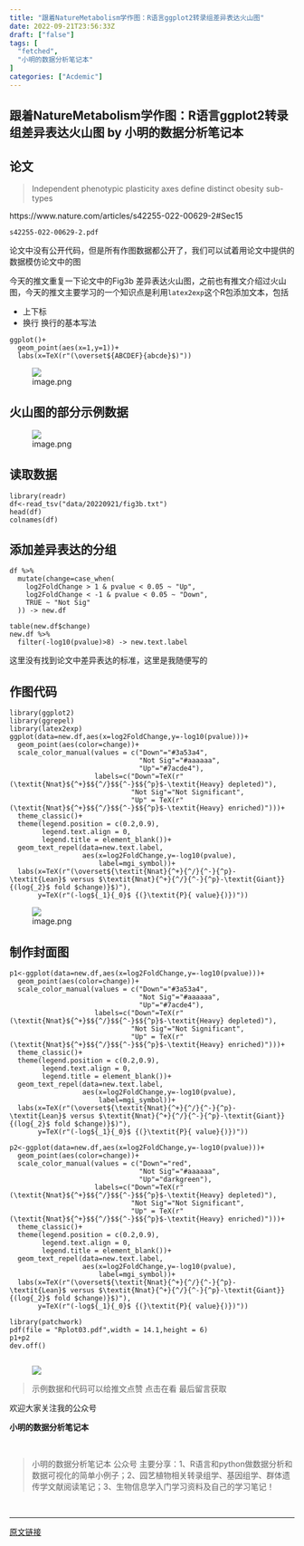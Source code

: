 ```yaml
---
title: "跟着NatureMetabolism学作图：R语言ggplot2转录组差异表达火山图"
date: 2022-09-21T23:56:33Z
draft: ["false"]
tags: [
  "fetched",
  "小明的数据分析笔记本"
]
categories: ["Acdemic"]
---
```

跟着NatureMetabolism学作图：R语言ggplot2转录组差异表达火山图 by 小明的数据分析笔记本
------
<div><section data-tool="mdnice编辑器" data-website="https://www.mdnice.com" data-mpa-powered-by="yiban.io"><h2 data-tool="mdnice编辑器"><span></span><span>论文</span><span></span><span> </span></h2><blockquote data-tool="mdnice编辑器"><p>Independent phenotypic plasticity axes define distinct obesity sub-types</p></blockquote><p data-tool="mdnice编辑器">https://www.nature.com/articles/s42255-022-00629-2#Sec15</p><p data-tool="mdnice编辑器"><code>s42255-022-00629-2.pdf</code></p><p data-tool="mdnice编辑器">论文中没有公开代码，但是所有作图数据都公开了，我们可以试着用论文中提供的数据模仿论文中的图</p><p data-tool="mdnice编辑器">今天的推文重复一下论文中的Fig3b 差异表达火山图，之前也有推文介绍过火山图，今天的推文主要学习的一个知识点是利用<code>latex2exp</code>这个R包添加文本，包括</p><ul data-tool="mdnice编辑器"><li><section>上下标</section></li><li><section>换行 换行的基本写法</section></li></ul><pre data-tool="mdnice编辑器"><span></span><code>ggplot()+<br>  geom_point(aes(x=1,y=1))+<br>  labs(x=TeX(r<span>"(\overset<span>${ABCDEF}</span>{abcde}$)"</span>))<br></code></pre><figure data-tool="mdnice编辑器"><img data-ratio="0.4083820662768031" data-src="https://mmbiz.qpic.cn/mmbiz_png/t1wZDoUyFk6ppFgViad1x9wBNzpXwlhIiaI5CicpZoSvLeQYo7j9m3oqjy3wgzo2j84P5Z0SnZoPhKmBXX1Ymodlg/640?wx_fmt=png" data-type="png" data-w="1026" src="https://mmbiz.qpic.cn/mmbiz_png/t1wZDoUyFk6ppFgViad1x9wBNzpXwlhIiaI5CicpZoSvLeQYo7j9m3oqjy3wgzo2j84P5Z0SnZoPhKmBXX1Ymodlg/640?wx_fmt=png"><figcaption>image.png</figcaption></figure><h2 data-tool="mdnice编辑器"><span></span><span>火山图的部分示例数据</span><span></span><span> </span></h2><figure data-tool="mdnice编辑器"><img data-ratio="0.26129032258064516" data-src="https://mmbiz.qpic.cn/mmbiz_png/t1wZDoUyFk6ppFgViad1x9wBNzpXwlhIia4tAFAJfsKvSkU1TgeupONoDzVySjJicmtkjFSHubRm6JgQJ8mqOLW8Q/640?wx_fmt=png" data-type="png" data-w="1240" src="https://mmbiz.qpic.cn/mmbiz_png/t1wZDoUyFk6ppFgViad1x9wBNzpXwlhIia4tAFAJfsKvSkU1TgeupONoDzVySjJicmtkjFSHubRm6JgQJ8mqOLW8Q/640?wx_fmt=png"><figcaption>image.png</figcaption></figure><h2 data-tool="mdnice编辑器"><span></span><span>读取数据</span><span></span><span> </span></h2><pre data-tool="mdnice编辑器"><span></span><code>library(readr)<br>df&lt;-read_tsv(<span>"data/20220921/fig3b.txt"</span>)<br>head(df)<br>colnames(df)<br></code></pre><h2 data-tool="mdnice编辑器"><span></span><span>添加差异表达的分组</span><span></span><span> </span></h2><pre data-tool="mdnice编辑器"><span></span><code>df %&gt;% <br>  mutate(change=case_when(<br>    log2FoldChange &gt; 1 &amp; pvalue &lt; 0.05 ~ <span>"Up"</span>,<br>    log2FoldChange &lt; -1 &amp; pvalue &lt; 0.05 ~ <span>"Down"</span>,<br>    TRUE ~ <span>"Not Sig"</span><br>  )) -&gt; new.df<br><br>table(new.df<span>$change</span>)<br>new.df %&gt;% <br>  filter(-log10(pvalue)&gt;8) -&gt; new.text.label<br></code></pre><p data-tool="mdnice编辑器">这里没有找到论文中差异表达的标准，这里是我随便写的</p><h2 data-tool="mdnice编辑器"><span></span><span>作图代码</span><span></span><span> </span></h2><pre data-tool="mdnice编辑器"><span></span><code>library(ggplot2)<br>library(ggrepel)<br>library(latex2exp)<br>ggplot(data=new.df,aes(x=log2FoldChange,y=-log10(pvalue)))+<br>  geom_point(aes(color=change))+<br>  scale_color_manual(values = c(<span>"Down"</span>=<span>"#3a53a4"</span>,<br>                                <span>"Not Sig"</span>=<span>"#aaaaaa"</span>,<br>                                <span>"Up"</span>=<span>"#7acde4"</span>),<br>                     labels=c(<span>"Down"</span>=TeX(r<span>"(\textit{Nnat}<span>${^+}</span>$<span>${^/}</span>$<span>${^-}</span>$<span>${^p}</span>$-\textit{Heavy} depleted)"</span>),<br>                              <span>"Not Sig"</span>=<span>"Not Significant"</span>,<br>                              <span>"Up"</span> = TeX(r<span>"(\textit{Nnat}<span>${^+}</span>$<span>${^/}</span>$<span>${^-}</span>$<span>${^p}</span>$-\textit{Heavy} enriched)"</span>)))+<br>  theme_classic()+<br>  theme(legend.position = c(0.2,0.9),<br>        legend.text.align = 0,<br>        legend.title = element_blank())+<br>  geom_text_repel(data=new.text.label,<br>                  aes(x=log2FoldChange,y=-log10(pvalue),<br>                      label=mgi_symbol))+<br>  labs(x=TeX(r<span>"(\overset<span>${\textit{Nnat}</span>{^+}{^/}{^-}{^p}-\textit{Lean}$ versus $\textit{Nnat}{^+}{^/}{^-}{^p}-\textit{Giant}}{(log{_2}$ fold <span>$change</span>)}$)"</span>),<br>       y=TeX(r<span>"(-log<span>${_1}</span>{_0}$ {(}\textit{P}{ value}{)})"</span>))<br></code></pre><figure data-tool="mdnice编辑器"><img data-src="https://mmbiz.qpic.cn/mmbiz_png/t1wZDoUyFk6ppFgViad1x9wBNzpXwlhIia78RwQXH8F4meicm83Ie9ud7GQ05WZge1buMSIRV1xcxTfibMy541iaDicQ/640?wx_fmt=png" data-type="png" src="https://mmbiz.qpic.cn/mmbiz_png/t1wZDoUyFk6ppFgViad1x9wBNzpXwlhIia78RwQXH8F4meicm83Ie9ud7GQ05WZge1buMSIRV1xcxTfibMy541iaDicQ/640?wx_fmt=png"><figcaption>image.png</figcaption></figure><h2 data-tool="mdnice编辑器"><span></span><span>制作封面图</span><span></span><span> </span></h2><pre data-tool="mdnice编辑器"><span></span><code>p1&lt;-ggplot(data=new.df,aes(x=log2FoldChange,y=-log10(pvalue)))+<br>  geom_point(aes(color=change))+<br>  scale_color_manual(values = c(<span>"Down"</span>=<span>"#3a53a4"</span>,<br>                                <span>"Not Sig"</span>=<span>"#aaaaaa"</span>,<br>                                <span>"Up"</span>=<span>"#7acde4"</span>),<br>                     labels=c(<span>"Down"</span>=TeX(r<span>"(\textit{Nnat}<span>${^+}</span>$<span>${^/}</span>$<span>${^-}</span>$<span>${^p}</span>$-\textit{Heavy} depleted)"</span>),<br>                              <span>"Not Sig"</span>=<span>"Not Significant"</span>,<br>                              <span>"Up"</span> = TeX(r<span>"(\textit{Nnat}<span>${^+}</span>$<span>${^/}</span>$<span>${^-}</span>$<span>${^p}</span>$-\textit{Heavy} enriched)"</span>)))+<br>  theme_classic()+<br>  theme(legend.position = c(0.2,0.9),<br>        legend.text.align = 0,<br>        legend.title = element_blank())+<br>  geom_text_repel(data=new.text.label,<br>                  aes(x=log2FoldChange,y=-log10(pvalue),<br>                      label=mgi_symbol))+<br>  labs(x=TeX(r<span>"(\overset<span>${\textit{Nnat}</span>{^+}{^/}{^-}{^p}-\textit{Lean}$ versus $\textit{Nnat}{^+}{^/}{^-}{^p}-\textit{Giant}}{(log{_2}$ fold <span>$change</span>)}$)"</span>),<br>       y=TeX(r<span>"(-log<span>${_1}</span>{_0}$ {(}\textit{P}{ value}{)})"</span>))<br><br>p2&lt;-ggplot(data=new.df,aes(x=log2FoldChange,y=-log10(pvalue)))+<br>  geom_point(aes(color=change))+<br>  scale_color_manual(values = c(<span>"Down"</span>=<span>"red"</span>,<br>                                <span>"Not Sig"</span>=<span>"#aaaaaa"</span>,<br>                                <span>"Up"</span>=<span>"darkgreen"</span>),<br>                     labels=c(<span>"Down"</span>=TeX(r<span>"(\textit{Nnat}<span>${^+}</span>$<span>${^/}</span>$<span>${^-}</span>$<span>${^p}</span>$-\textit{Heavy} depleted)"</span>),<br>                              <span>"Not Sig"</span>=<span>"Not Significant"</span>,<br>                              <span>"Up"</span> = TeX(r<span>"(\textit{Nnat}<span>${^+}</span>$<span>${^/}</span>$<span>${^-}</span>$<span>${^p}</span>$-\textit{Heavy} enriched)"</span>)))+<br>  theme_classic()+<br>  theme(legend.position = c(0.2,0.9),<br>        legend.text.align = 0,<br>        legend.title = element_blank())+<br>  geom_text_repel(data=new.text.label,<br>                  aes(x=log2FoldChange,y=-log10(pvalue),<br>                      label=mgi_symbol))+<br>  labs(x=TeX(r<span>"(\overset<span>${\textit{Nnat}</span>{^+}{^/}{^-}{^p}-\textit{Lean}$ versus $\textit{Nnat}{^+}{^/}{^-}{^p}-\textit{Giant}}{(log{_2}$ fold <span>$change</span>)}$)"</span>),<br>       y=TeX(r<span>"(-log<span>${_1}</span>{_0}$ {(}\textit{P}{ value}{)})"</span>))<br><br>library(patchwork)<br>pdf(file = <span>"Rplot03.pdf"</span>,width = 14.1,height = 6)<br>p1+p2<br>dev.off()<br><br></code></pre><figure data-tool="mdnice编辑器"><img data-src="https://mmbiz.qpic.cn/mmbiz_png/t1wZDoUyFk6ppFgViad1x9wBNzpXwlhIiaCzwCO6KDiaaeiaSqkZFUPUxII9otQq6rKRW5ibibqkMyOsTw9zJGiaicC8sg/640?wx_fmt=png" data-type="png" src="https://mmbiz.qpic.cn/mmbiz_png/t1wZDoUyFk6ppFgViad1x9wBNzpXwlhIiaCzwCO6KDiaaeiaSqkZFUPUxII9otQq6rKRW5ibibqkMyOsTw9zJGiaicC8sg/640?wx_fmt=png"></figure><blockquote data-tool="mdnice编辑器"><p>示例数据和代码可以给推文点赞 点击在看 最后留言获取</p></blockquote><p data-tool="mdnice编辑器">欢迎大家关注我的公众号</p><p data-tool="mdnice编辑器"><strong>小明的数据分析笔记本</strong></p><section><mp-common-profile data-pluginname="mpprofile" data-id="MzI3NzQ3MTcxMg==" data-headimg="http://mmbiz.qpic.cn/mmbiz_png/t1wZDoUyFk5t1sOnM0iabvBhnfIj5YpyqrMib0E1MGCd9ibcYxaOPZd0GWhQBDvK2BPEwsicQxd6y5MHLfphnwHnow/0?wx_fmt=png" data-nickname="小明的数据分析笔记本" data-alias="" data-signature="数据分析和数据可视化有意思的简单小例子~石榴研究生的笔记本" data-from="0" data-is_biz_ban="0"></mp-common-profile><br></section><blockquote data-tool="mdnice编辑器"><p>小明的数据分析笔记本 公众号 主要分享：1、R语言和python做数据分析和数据可视化的简单小例子；2、园艺植物相关转录组学、基因组学、群体遗传学文献阅读笔记；3、生物信息学入门学习资料及自己的学习笔记！</p></blockquote></section><p><br></p></div>  
<hr>
<a href="https://mp.weixin.qq.com/s/Yi3umNgoM389y85GYTgc2g",target="_blank" rel="noopener noreferrer">原文链接</a>
